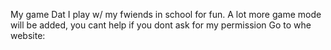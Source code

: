 My game Dat I play w/ my fwiends in school for fun. A lot more game mode will be added, you cant help if you dont ask for my permission
Go to whe website:
